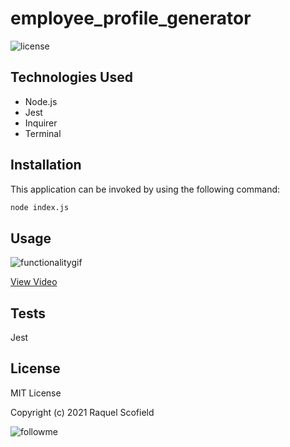 # employee_profile_generator
![license](https://img.shields.io/github/license/raquellee/employee_profile_generator)<br />


## Technologies Used 
* Node.js
* Jest
* Inquirer
* Terminal


## Installation
This application can be invoked by using the following command:

```bash
node index.js
```
## Usage
![functionalitygif]()

[View Video]()

## Tests
Jest

## License 
MIT License

Copyright (c) 2021 Raquel Scofield

![followme](https://img.shields.io/github/followers/raquellee?label=Follow&style=social)